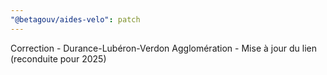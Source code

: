 ```yaml
---
"@betagouv/aides-velo": patch
---
```


Correction - Durance-Lubéron-Verdon Agglomération - Mise à jour du lien (reconduite pour 2025)
